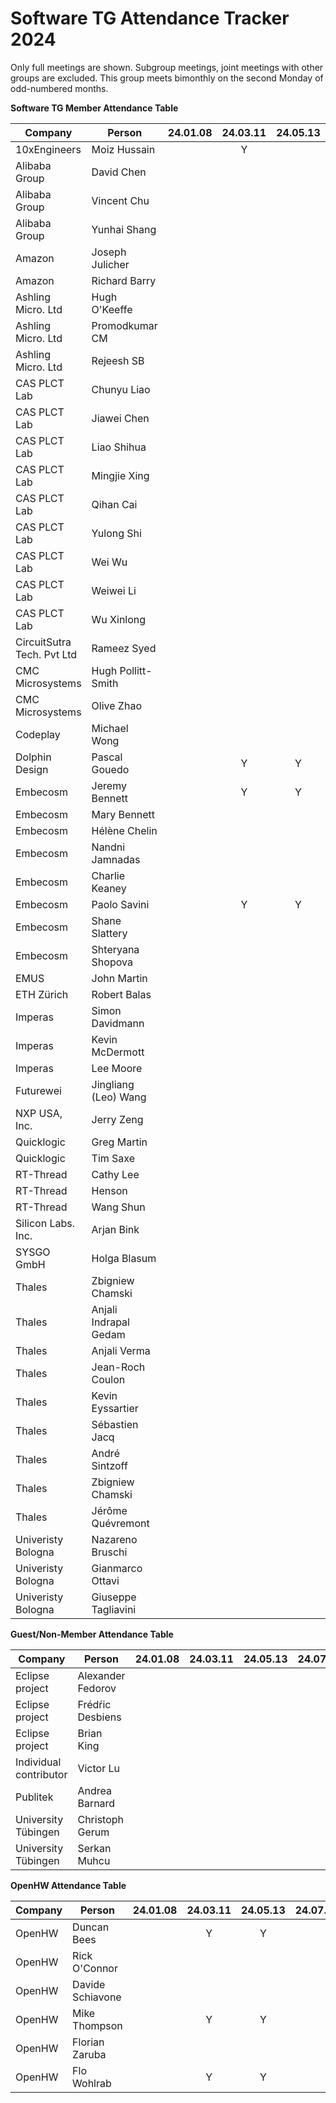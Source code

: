 # Software TG Attendance Tracker 2024

Only full meetings are shown. Subgroup meetings, joint meetings with other
groups are excluded. This group meets bimonthly on the second Monday of
odd-numbered months.

**Software TG Member Attendance Table**

| Company                    |  Person               |24.01.08|24.03.11|24.05.13|24.07.08|24.09.09|24.11.24|24.MM.DD|
|----------------------------|-----------------------|:------:|:------:|:------:|:------:|:------:|:------:|:------:|
| 10xEngineers               | Moiz Hussain          |        |      Y |        |        |        |        |        |
| Alibaba Group              | David Chen            |        |        |        |        |        |        |        |
| Alibaba Group              | Vincent Chu           |        |        |        |        |        |        |        |
| Alibaba Group              | Yunhai Shang          |        |        |        |        |        |        |        |
| Amazon                     | Joseph Julicher       |        |        |        |        |        |        |        |
| Amazon                     | Richard Barry         |        |        |        |        |        |        |        |
| Ashling Micro. Ltd         | Hugh O'Keeffe         |        |        |        |        |        |        |        |
| Ashling Micro. Ltd         | Promodkumar CM        |        |        |        |        |        |        |        |
| Ashling Micro. Ltd         | Rejeesh SB            |        |        |        |        |        |        |        |
| CAS PLCT Lab               | Chunyu Liao           |        |        |        |        |        |        |        |
| CAS PLCT Lab               | Jiawei Chen           |        |        |        |        |        |        |        |
| CAS PLCT Lab               | Liao Shihua           |        |        |        |        |        |        |        |
| CAS PLCT Lab               | Mingjie Xing          |        |        |        |        |        |        |        |
| CAS PLCT Lab               | Qihan Cai             |        |        |        |        |        |        |        |
| CAS PLCT Lab               | Yulong Shi            |        |        |        |        |        |        |        |
| CAS PLCT Lab               | Wei Wu                |        |        |        |        |        |        |        |
| CAS PLCT Lab               | Weiwei Li             |        |        |        |        |        |        |        |
| CAS PLCT Lab               | Wu Xinlong            |        |        |        |        |        |        |        |
| CircuitSutra Tech. Pvt Ltd | Rameez Syed           |        |        |        |        |        |        |        |
| CMC Microsystems           | Hugh Pollitt-Smith    |        |        |        |        |        |        |        |
| CMC Microsystems           | Olive Zhao            |        |        |        |        |        |        |        |
| Codeplay                   | Michael Wong          |        |        |        |        |        |        |        |
| Dolphin Design             | Pascal Gouedo         |        |      Y |      Y |        |        |        |        |
| Embecosm                   | Jeremy Bennett        |        |      Y |      Y |        |        |        |        |
| Embecosm                   | Mary Bennett          |        |        |        |        |        |        |        |
| Embecosm                   | Hélène Chelin         |        |        |        |        |        |        |        |
| Embecosm                   | Nandni Jamnadas       |        |        |        |        |        |        |        |
| Embecosm                   | Charlie Keaney        |        |        |        |        |        |        |        |
| Embecosm                   | Paolo Savini          |        |      Y |      Y |        |        |        |        |
| Embecosm                   | Shane Slattery        |        |        |        |        |        |        |        |
| Embecosm                   | Shteryana Shopova     |        |        |        |        |        |        |        |
| EMUS                       | John Martin           |        |        |        |        |        |        |        |
| ETH Zürich                 | Robert Balas          |        |        |        |        |        |        |        |
| Imperas                    | Simon Davidmann       |        |        |        |        |        |        |        |
| Imperas                    | Kevin McDermott       |        |        |        |        |        |        |        |
| Imperas                    | Lee Moore             |        |        |        |        |        |        |        |
| Futurewei                  | Jingliang (Leo) Wang  |        |        |        |        |        |        |        |
| NXP USA, Inc.              | Jerry Zeng            |        |        |        |        |        |        |        |
| Quicklogic                 | Greg Martin           |        |        |        |        |        |        |        |
| Quicklogic                 | Tim Saxe              |        |        |        |        |        |        |        |
| RT-Thread                  | Cathy Lee             |        |        |        |        |        |        |        |
| RT-Thread                  | Henson                |        |        |        |        |        |        |        |
| RT-Thread                  | Wang Shun             |        |        |        |        |        |        |        |
| Silicon Labs. Inc.         | Arjan Bink            |        |        |        |        |        |        |        |
| SYSGO GmbH                 | Holga Blasum          |        |        |        |        |        |        |        |
| Thales                     | Zbigniew Chamski      |        |        |        |        |        |        |        |
| Thales                     | Anjali Indrapal Gedam |        |        |        |        |        |        |        |
| Thales                     | Anjali Verma          |        |        |        |        |        |        |        |
| Thales                     | Jean-Roch Coulon      |        |        |        |        |        |        |        |
| Thales                     | Kevin Eyssartier      |        |        |        |        |        |        |        |
| Thales                     | Sébastien Jacq        |        |        |        |        |        |        |        |
| Thales                     | André Sintzoff        |        |        |        |        |        |        |        |
| Thales                     | Zbigniew Chamski      |        |        |        |        |        |        |        |
| Thales                     | Jérôme Quévremont     |        |        |        |        |        |        |        |
| Univeristy Bologna         | Nazareno Bruschi      |        |        |        |        |        |        |        |
| Univeristy Bologna         | Gianmarco Ottavi      |        |        |        |        |        |        |        |
| Univeristy Bologna         | Giuseppe Tagliavini   |        |        |        |        |        |        |        |

**Guest/Non-Member Attendance Table**

| Company                |  Person               |24.01.08|24.03.11|24.05.13|24.07.08|24.09.09|24.11.24|24.MM.DD|
|------------------------|-----------------------|:------:|:------:|:------:|:------:|:------:|:------:|:------:|
| Eclipse project        | Alexander Fedorov     |        |        |        |        |        |        |        |
| Eclipse project        | Frédŕic Desbiens      |        |        |        |        |        |        |        |
| Eclipse project        | Brian King            |        |        |        |        |        |        |        |
| Individual contributor | Victor Lu             |        |        |        |        |        |        |        |
| Publitek               | Andrea Barnard        |        |        |        |        |        |        |        |
| University Tübingen    | Christoph Gerum       |        |        |        |        |        |        |        |
| University Tübingen    | Serkan Muhcu          |        |        |        |        |        |        |        |

**OpenHW Attendance Table**

| Company                |  Person               |24.01.08|24.03.11|24.05.13|24.07.08|24.09.09|24.11.24|24.MM.DD|
|------------------------|-----------------------|:------:|:------:|:------:|:------:|:------:|:------:|:------:|
| OpenHW                 | Duncan Bees           |        |      Y |      Y |        |        |        |        |
| OpenHW                 | Rick O'Connor         |        |        |        |        |        |        |        |
| OpenHW                 | Davide Schiavone      |        |        |        |        |        |        |        |
| OpenHW                 | Mike Thompson         |        |      Y |      Y |        |        |        |        |
| OpenHW                 | Florian Zaruba        |        |        |        |        |        |        |        |
| OpenHW                 | Flo Wohlrab           |        |      Y |      Y |        |        |        |        |
